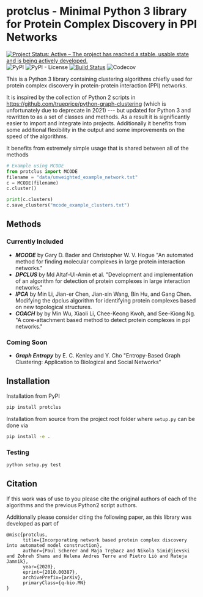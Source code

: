 # protclus - Minimal Python 3 library for Protein Complex Discovery in PPI Networks

[![Project Status: Active – The project has reached a stable, usable state and is being actively developed.](https://www.repostatus.org/badges/latest/active.svg)](https://www.repostatus.org/#active)
![PyPI](https://img.shields.io/pypi/v/protclus)
![PyPI - License](https://img.shields.io/pypi/l/protclus)
[![Build Status](https://travis-ci.org/paulmorio/protclus.svg?branch=master)](https://travis-ci.org/paulmorio/protclus)
![Codecov](https://img.shields.io/codecov/c/github/paulmorio/protclus)

This is a Python 3 library containing clustering algorithms chiefly used for protein complex discovery in protein-protein interaction (PPI) networks. 

It is inspired by the collection of Python 2 scripts in https://github.com/trueprice/python-graph-clustering (which is unfortunately due to deprecate in 2021) --- but updated for Python 3 and rewritten to as a set of classes and methods. As a result it is significantly easier to import and integrate into projects. Additionally it benefits from some additional flexibility in the output and some improvements on the speed of the algorithms.

It benefits from extremely simple usage that is shared between all of the methods

```python
# Example using MCODE
from protclus import MCODE
filename = "data/unweighted_example_network.txt"
c = MCODE(filename)
c.cluster()

print(c.clusters)
c.save_clusters("mcode_example_clusters.txt")
```

## Methods

### Currently Included

- ***MCODE*** by Gary D. Bader and Christopher W. V. Hogue "An automated method for finding molecular complexes in large protein interaction networks."
- ***DPCLUS*** by Md Altaf-Ul-Amin et al. "Development and implementation of an algorithm for detection of protein complexes in large interaction networks."
- ***IPCA*** by Min Li, Jian-er Chen, Jian-xin Wang, Bin Hu, and Gang Chen. Modifying the dpclus algorithm for identifying protein complexes based on new topological structures.
- ***COACH*** by by Min Wu, Xiaoli Li, Chee-Keong Kwoh, and See-Kiong Ng. "A core-attachment based method to detect protein complexes in ppi networks."

### Coming Soon
- ***Graph Entropy*** by E. C. Kenley and Y. Cho "Entropy-Based Graph Clustering: Application to Biological and Social Networks"

## Installation
Installation from PyPI

```bash
pip install protclus
```

Installation from source from the project root folder where `setup.py` can be done via
```bash
pip install -e .
```

### Testing

```bash
python setup.py test
```

## Citation
If this work was of use to you please cite the original authors of each of the algorithms and the previous Python2 script authors.

Additionally please consider citing the following paper, as this library was developed as part of

```
@misc{protclus,
      title={Incorporating network based protein complex discovery into automated model construction}, 
      author={Paul Scherer and Maja Trȩbacz and Nikola Simidjievski and Zohreh Shams and Helena Andres Terre and Pietro Liò and Mateja Jamnik},
      year={2020},
      eprint={2010.00387},
      archivePrefix={arXiv},
      primaryClass={q-bio.MN}
}
```
